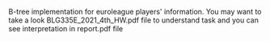 B-tree implementation for euroleague players' information.
You may want to take a look BLG335E_2021_4th_HW.pdf file to understand task
and you can see interpretation in report.pdf file
 
